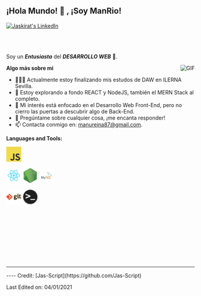 <h2 title="hehehe"> ¡Hola Mundo! 👋 , ¡Soy ManRio!</h2>

<a align="center" href="https://www.linkedin.com/in/riosreinamanuel">
  <img align="center" alt="Jaskirat's LinkedIn" width="80px" src="https://github.com/user-attachments/assets/08909584-7fd3-4e1f-9584-85a47966c89e" />
</a>


<br />
<br />
<br />
<br />

Soy un ***Entusiasta*** del ***DESARROLLO WEB*** 🚀.
 
  <img align="right" alt="GIF" src="https://i.pinimg.com/originals/e4/26/70/e426702edf874b181aced1e2fa5c6cde.gif" />

**Algo más sobre mi**

- 👨🏽‍💻 Actualmente estoy finalizando mis estudos de DAW en ILERNA Sevilla.
- 🌱 Estoy explorando a fondo REACT y NodeJS, también el MERN Stack al completo. 
- 🤔 Mi interés está enfocado en el Desarrollo Web Front-End, pero no cierro las puertas a descubrir algo de Back-End.
- 💬 Pregúntame sobre cualquier cosa, ¡me encanta responder!
- 📫 Contacta conmigo en:  [manureina87@gmail.com](mailto:manureina87@gmail.com).


**Languages and Tools:**  

<code><img height="40" src="https://raw.githubusercontent.com/github/explore/80688e429a7d4ef2fca1e82350fe8e3517d3494d/topics/javascript/javascript.png"></code>

<code><img height="40" src="https://raw.githubusercontent.com/github/explore/80688e429a7d4ef2fca1e82350fe8e3517d3494d/topics/react/react.png"></code>
<code><img height="40" src="https://raw.githubusercontent.com/github/explore/80688e429a7d4ef2fca1e82350fe8e3517d3494d/topics/nodejs/nodejs.png"></code>
<code><img height="40" src="https://raw.githubusercontent.com/github/explore/80688e429a7d4ef2fca1e82350fe8e3517d3494d/topics/mysql/mysql.png"></code>

<code><img height="40" src="https://raw.githubusercontent.com/github/explore/80688e429a7d4ef2fca1e82350fe8e3517d3494d/topics/git/git.png"></code>
<code><img height="40" src="https://raw.githubusercontent.com/github/explore/80688e429a7d4ef2fca1e82350fe8e3517d3494d/topics/terminal/terminal.png"></code>

<br />
<br />
<br />
<br />
<br />
<br />
<br />
<br />
<hr/>
----
Credit: [Jas-Script](https://github.com/Jas-Script)

Last Edited on: 04/01/2021
